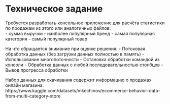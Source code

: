 <h1>Техническое задание</h1>
<p>Требуется разработать консольное приложение для расчёта статистики по продажам из этого или аналогичных файлов:<br>
 - сумма выручки
 - наиболее популярный бренд
 - самая популярная категория
 - самый популярный товар</p>

<p>На что обращается внимание при оценке решения:
- Потоковая обработка данных (без загрузки данных полностью в память)
- Использование многопоточности
- Остановка обработки командой из консоли
- Обработка данных с любой последовательностью столбцов
- Вывод прогресса обработки</p>

 <p>Набор данных для скачивания содержит информацию о продажах онлайн магазина.
https://www.kaggle.com/datasets/mkechinov/ecommerce-behavior-data-from-multi-category-store</p>
